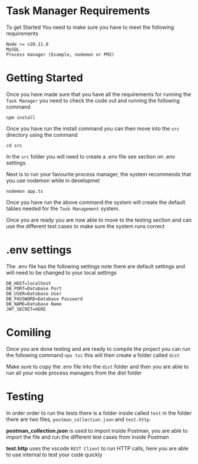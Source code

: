 # Task Manager Requirements

To get Started You need to make sure you have to meet the following requirements

```
Node >= v20.11.0
MySQL
Process manager (Example, nodemon or PM2)
```

# Getting Started

Once you have made sure that you have all the requirements for running the `Task Manager` you need to check the code out and running the following command

```
npm install
```

Once you have run the install command you can then move into the `src` directory using the command

```
cd src
```

In the `src` folder you will need to create a .env file see section on .env settings.

Next is to run your favourite process manager, the system recommends that you use nodemon while in developmet

```
nodemon app.ts
```

Once you have run the above command the system will create the default tables needed for the `Task Management` system.

Once you are ready you are now able to move to the testing section and can use the different test cases to make sure the system runs correct

# .env settings

The .env file has the following settings note there are default settings and will need to be changed to your local settings

```
DB_HOST=localhost
DB_PORT=Database Port
DB_USER=Database User
DB_PASSWORD=Database Password
DB_NAME=Database Name
JWT_SECRET=HERE
```

# Comiling

Once you are done testing and are ready to compile the project you can run the following command `npx tsc` this will then create a folder called `dist`

Make sure to copy the .env file into the `dist` folder and then you are able to run all your node process managers from the dist folder

# Testing

In order order to run the tests there is a folder inside called `test` in the folder there are two files, `postman_collection.json` and `test.http`.

**postman_collection.json** is used to import inside Postman, you are able to import the file and run the different test cases from inside Postman

**test.http** uses the vscode `REST Client` to run HTTP calls, here you are able to use internal to test your code quickly
